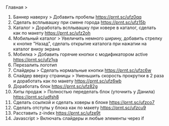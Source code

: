 Главная > 
1. Баннер наверху > Добавить пробелы https://prnt.sc/ufz0qq
2. Сделать всплывашку при смене города https://prnt.sc/ufz15b
3. Каталог > Доработать всплывашку при ховере в каталог, сделать как по макету https://prnt.sc/ufz2oh
4. Мобильный каталог > Увеличить немного ширину, добавить стрелку к кнопке "Назад", сделать открытие каталога при нажатии на каталог внизу экрана
5. Мобилка > Добавить горячие кнопки с модификатором active https://prnt.sc/ufz1ya 
6. Перезалить логотип
7. Слайдеры > Сделать нормальные кнопки https://prnt.sc/ufzc6w
8. Слайдер вверху страницы > Уменьшить скорость прокрутки в 2 раза и доработать как по макету https://prnt.sc/ufz6wb
9.  Доработать блок https://prnt.sc/ufz82g
10. Хиты продаж > Полностью переделать блок (уточнить у Данила) https://prnt.sc/udfsh8
11. Сделать ссылкой и сделать ховеры в блоке https://prnt.sc/ufzco7
12. Сделать отступы у блока как по макету https://prnt.sc/ufzcu9
13. Расставить z-index https://prnt.sc/ufze9t
14. Javascript > Включать слайдеры и любые элементы через if
